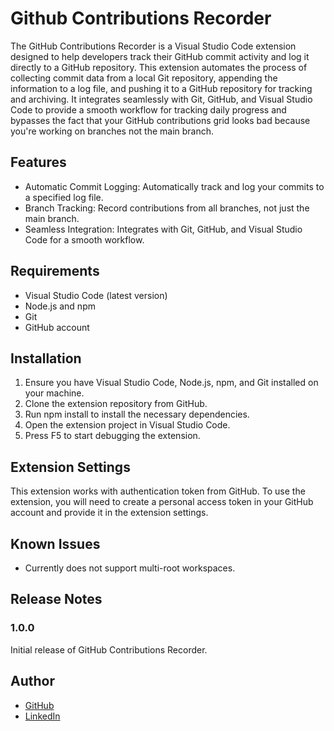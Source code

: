 # Github Contributions Recorder

The GitHub Contributions Recorder is a Visual Studio Code extension designed to help developers track their GitHub commit activity and log it directly to a GitHub repository. This extension automates the process of collecting commit data from a local Git repository, appending the information to a log file, and pushing it to a GitHub repository for tracking and archiving. It integrates seamlessly with Git, GitHub, and Visual Studio Code to provide a smooth workflow for tracking daily progress and bypasses the fact that your GitHub contributions grid looks bad because you're working on branches not the main branch.

## Features

- Automatic Commit Logging: Automatically track and log your commits to a specified log file.
- Branch Tracking: Record contributions from all branches, not just the main branch.
- Seamless Integration: Integrates with Git, GitHub, and Visual Studio Code for a smooth workflow.

## Requirements

- Visual Studio Code (latest version)
- Node.js and npm
- Git
- GitHub account

## Installation
1. Ensure you have Visual Studio Code, Node.js, npm, and Git installed on your machine.
2. Clone the extension repository from GitHub.
3. Run npm install to install the necessary dependencies.
4. Open the extension project in Visual Studio Code.
5. Press F5 to start debugging the extension.

## Extension Settings

This extension works with authentication token from GitHub. To use the extension, you will need to create a personal access token in your GitHub account and provide it in the extension settings.

## Known Issues

- Currently does not support multi-root workspaces.

## Release Notes

### 1.0.0

Initial release of GitHub Contributions Recorder.


## Author

- [GitHub](https://github.com/bavllymagid)
- [LinkedIn](https://www.linkedin.com/in/bavlly-magid-224a661ba/)
